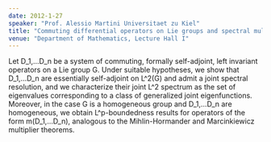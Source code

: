 ```yaml
---
date: 2012-1-27
speaker: "Prof. Alessio Martini Universitaet zu Kiel"
title: "Commuting differential operators on Lie groups and spectral multipliers"
venue: "Department of Mathematics, Lecture Hall I"
---
```

Let D_1,...D_n be a system of commuting, formally self-adjoint, left
invariant operators on a Lie group G. Under suitable hypotheses, we show
that D_1,...D_n are essentially self-adjoint on L^2(G) and admit a joint
spectral resolution, and we characterize their joint L^2 spectrum as the
set of eigenvalues corresponding to a class of generalized joint
eigenfunctions. Moreover, in the case G is a homogeneous group and
D_1,...D_n are homogeneous, we obtain L^p-boundedness results for
operators of the form m(D_1,...D_n), analogous to the
Mihlin-Hormander and Marcinkiewicz multiplier theorems.

